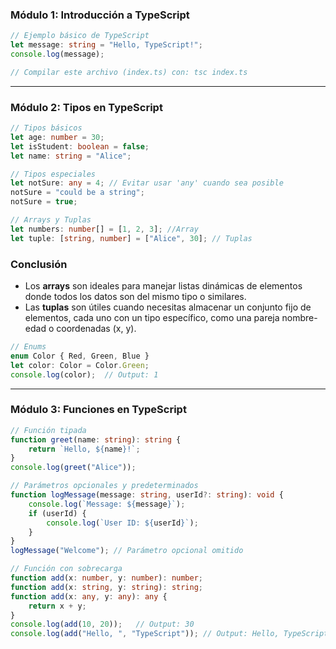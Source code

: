 
### **Módulo 1: Introducción a TypeScript**
```typescript
// Ejemplo básico de TypeScript
let message: string = "Hello, TypeScript!";
console.log(message);

// Compilar este archivo (index.ts) con: tsc index.ts
```

---

### **Módulo 2: Tipos en TypeScript**
```typescript
// Tipos básicos
let age: number = 30;
let isStudent: boolean = false;
let name: string = "Alice";

// Tipos especiales
let notSure: any = 4; // Evitar usar 'any' cuando sea posible
notSure = "could be a string";
notSure = true;

// Arrays y Tuplas
let numbers: number[] = [1, 2, 3]; //Array
let tuple: [string, number] = ["Alice", 30]; // Tuplas
```

### **Conclusión**
- Los **arrays** son ideales para manejar listas dinámicas de elementos donde todos los datos son del mismo tipo o similares.
- Las **tuplas** son útiles cuando necesitas almacenar un conjunto fijo de elementos, cada uno con un tipo específico, como una pareja nombre-edad o coordenadas (x, y).

```ts
// Enums
enum Color { Red, Green, Blue }
let color: Color = Color.Green;
console.log(color);  // Output: 1
```

---

### **Módulo 3: Funciones en TypeScript**
```typescript
// Función tipada
function greet(name: string): string {
    return `Hello, ${name}!`;
}
console.log(greet("Alice"));

// Parámetros opcionales y predeterminados
function logMessage(message: string, userId?: string): void {
    console.log(`Message: ${message}`);
    if (userId) {
        console.log(`User ID: ${userId}`);
    }
}
logMessage("Welcome"); // Parámetro opcional omitido

// Función con sobrecarga
function add(x: number, y: number): number;
function add(x: string, y: string): string;
function add(x: any, y: any): any {
    return x + y;
}
console.log(add(10, 20));   // Output: 30
console.log(add("Hello, ", "TypeScript")); // Output: Hello, TypeScript
```